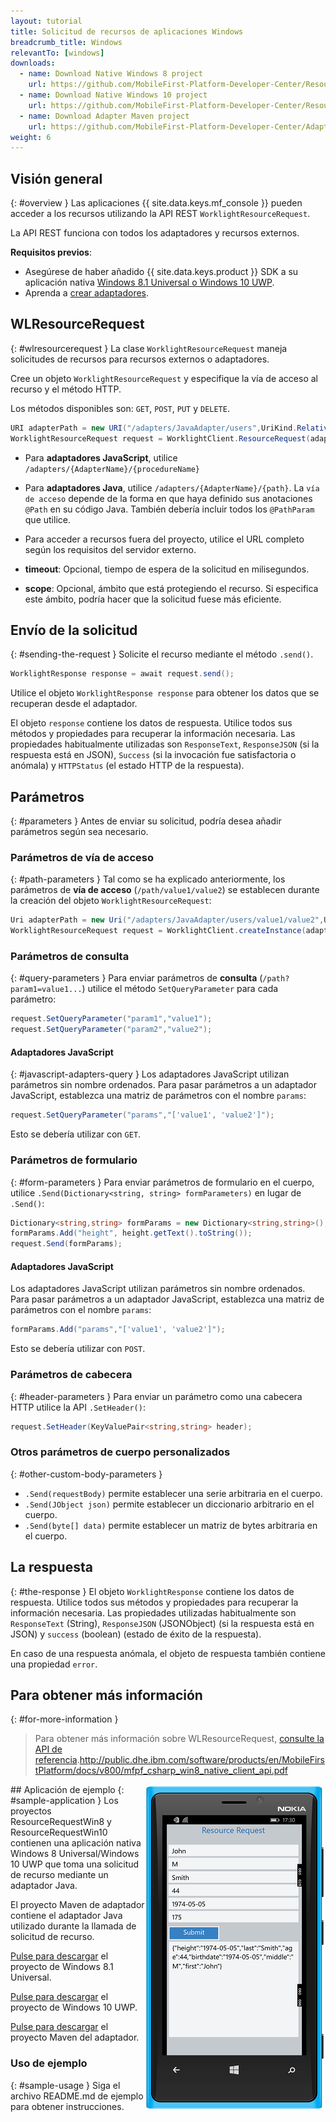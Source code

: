 ```yaml
---
layout: tutorial
title: Solicitud de recursos de aplicaciones Windows
breadcrumb_title: Windows
relevantTo: [windows]
downloads:
  - name: Download Native Windows 8 project
    url: https://github.com/MobileFirst-Platform-Developer-Center/ResourceRequestWin8/tree/release80
  - name: Download Native Windows 10 project
    url: https://github.com/MobileFirst-Platform-Developer-Center/ResourceRequestWin10/tree/release80
  - name: Download Adapter Maven project
    url: https://github.com/MobileFirst-Platform-Developer-Center/Adapters/tree/release80
weight: 6
---
```

<!-- NLS_CHARSET=UTF-8 -->
## Visión general
{: #overview }
Las aplicaciones {{ site.data.keys.mf_console }} pueden acceder a los recursos utilizando la API REST `WorklightResourceRequest`.
  
La API REST funciona con todos los adaptadores y recursos externos.

**Requisitos previos**:

- Asegúrese de haber añadido {{ site.data.keys.product }} SDK a su aplicación nativa [Windows 8.1 Universal o Windows 10 UWP](../../../application-development/sdk/windows-8-10).
- Aprenda a [crear adaptadores](../../../adapters/creating-adapters/).

## WLResourceRequest
{: #wlresourcerequest }
La clase `WorklightResourceRequest` maneja solicitudes de recursos para recursos externos o adaptadores.


Cree un objeto `WorklightResourceRequest` y especifique la vía de acceso al recurso y el método HTTP.
  
Los métodos disponibles son: `GET`, `POST`, `PUT` y `DELETE`.


```cs
URI adapterPath = new URI("/adapters/JavaAdapter/users",UriKind.Relative);
WorklightResourceRequest request = WorklightClient.ResourceRequest(adapterPath,"GET");
```

* Para **adaptadores JavaScript**, utilice `/adapters/{AdapterName}/{procedureName}`
* Para **adaptadores Java**, utilice `/adapters/{AdapterName}/{path}`.  La `vía de acceso` depende de la forma en que haya definido sus anotaciones `@Path` en su código Java.
También debería incluir todos los `@PathParam` que utilice.

* Para acceder a recursos fuera del proyecto, utilice el URL completo según los requisitos del servidor externo.

* **timeout**: Opcional, tiempo de espera de la solicitud en milisegundos. 
* **scope**: Opcional, ámbito que está protegiendo el recurso. Si especifica este ámbito, podría hacer que la solicitud fuese más eficiente.


## Envío de la solicitud
{: #sending-the-request }
Solicite el recurso mediante el método `.send()`.


```cs
WorklightResponse response = await request.send();
```

Utilice el objeto `WorklightResponse response` para obtener los datos que se recuperan desde el adaptador.


El objeto `response` contiene los datos de respuesta. Utilice todos sus métodos y propiedades para recuperar la información necesaria.
Las propiedades habitualmente utilizadas son `ResponseText`, `ResponseJSON` (si la respuesta está en JSON), `Success` (si la invocación fue satisfactoria o anómala) y `HTTPStatus` (el estado HTTP de la respuesta).


## Parámetros
{: #parameters }
Antes de enviar su solicitud, podría desea añadir parámetros según sea necesario.


### Parámetros de vía de acceso
{: #path-parameters }
Tal como se ha explicado anteriormente, los parámetros de **vía de acceso** (`/path/value1/value2`) se establecen durante la creación del objeto `WorklightResourceRequest`:


```cs
Uri adapterPath = new Uri("/adapters/JavaAdapter/users/value1/value2",UriKind.Relative);
WorklightResourceRequest request = WorklightClient.createInstance(adapterPath,"GET");
```

### Parámetros de consulta
{: #query-parameters }
Para enviar parámetros de **consulta** (`/path?param1=value1...`) utilice el método `SetQueryParameter` para cada parámetro:


```cs
request.SetQueryParameter("param1","value1");
request.SetQueryParameter("param2","value2");
```

#### Adaptadores JavaScript
{: #javascript-adapters-query }
Los adaptadores JavaScript utilizan parámetros sin nombre ordenados.
Para pasar parámetros a un adaptador JavaScript, establezca una matriz de parámetros con el nombre `params`:


```cs
request.SetQueryParameter("params","['value1', 'value2']");
```

Esto se debería utilizar con `GET`.

### Parámetros de formulario
{: #form-parameters }
Para enviar parámetros de formulario en el cuerpo, utilice `.Send(Dictionary<string, string> formParameters)` en lugar de `.Send()`:  

```cs
Dictionary<string,string> formParams = new Dictionary<string,string>();
formParams.Add("height", height.getText().toString());
request.Send(formParams);
```   

#### Adaptadores JavaScript
Los adaptadores JavaScript utilizan parámetros sin nombre ordenados.
Para pasar parámetros a un adaptador JavaScript, establezca una matriz de parámetros con el nombre `params`:


```cs
formParams.Add("params","['value1', 'value2']");
```

Esto se debería utilizar con `POST`.

### Parámetros de cabecera
{: #header-parameters }
Para enviar un parámetro como una cabecera HTTP utilice la API `.SetHeader()`:


```cs
request.SetHeader(KeyValuePair<string,string> header);
```

### Otros parámetros de cuerpo personalizados
{: #other-custom-body-parameters }
- `.Send(requestBody)` permite establecer una serie arbitraria en el cuerpo. 
- `.Send(JObject json)` permite establecer un diccionario arbitrario en el cuerpo. 
- `.Send(byte[] data)` permite establecer un matriz de bytes arbitraria en el cuerpo. 

## La respuesta
{: #the-response }
El objeto `WorklightResponse` contiene los datos de respuesta. Utilice todos sus métodos y propiedades para recuperar la información necesaria.
Las propiedades utilizadas habitualmente son `ResponseText` (String), `ResponseJSON` (JSONObject) (si la respuesta está en JSON) y `success` (boolean) (estado de éxito de la respuesta).


En caso de una respuesta anómala, el objeto de respuesta también contiene una propiedad `error`.


## Para obtener más información
{: #for-more-information }
> Para obtener más información sobre WLResourceRequest, [consulte la API de referencia](http://public.dhe.ibm.com/software/products/en/MobileFirstPlatform/docs/v800/mfpf_csharp_win8_native_client_api.pdf).http://public.dhe.ibm.com/software/products/en/MobileFirstPlatform/docs/v800/mfpf_csharp_win8_native_client_api.pdf



<img alt="Imagen de la aplicación de ejemplo" src="resource-request-success-win8-10.png" style="float:right"/>
## Aplicación de ejemplo
{: #sample-application }
Los proyectos ResourceRequestWin8 y ResourceRequestWin10 contienen una aplicación nativa Windows 8 Universal/Windows 10 UWP que toma una solicitud de recurso mediante un adaptador Java.
  
El proyecto Maven de adaptador contiene el adaptador Java utilizado durante la llamada de solicitud de recurso.


[Pulse para descargar](https://github.com/MobileFirst-Platform-Developer-Center/ResourceRequestWin8/tree/release80) el proyecto de Windows 8.1 Universal.
  
[Pulse para descargar](https://github.com/MobileFirst-Platform-Developer-Center/ResourceRequestWin10/tree/release80) el proyecto de Windows 10 UWP.
  
[Pulse para descargar](https://github.com/MobileFirst-Platform-Developer-Center/Adapters/tree/release80) el proyecto Maven del adaptador.  

### Uso de ejemplo
{: #sample-usage }
Siga el archivo README.md de ejemplo para obtener instrucciones.
